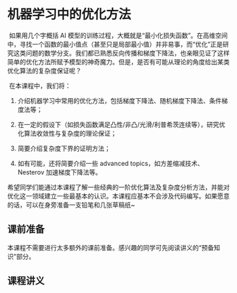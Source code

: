 # 机器学习中的优化方法

​    如果用几个字概括 AI 模型的训练过程，大概就是“最小化损失函数”。在高维空间中，寻找一个函数的最小值点（甚至只是局部最小值）并非易事，而“优化”正是研究这类问题的数学分支。我们都已熟悉反向传播和梯度下降法，也亲眼见证了这样简单的优化方法所赋予模型的神奇魔力。但是，是否有可能从理论的角度给出某类优化算法的复杂度保证呢？ 

​    在本课程中，我们将： 

1. 介绍机器学习中常用的优化方法，包括梯度下降法、随机梯度下降法、条件梯度法等； 

2. 在一定的假设下（如损失函数满足凸性/非凸/光滑/利普希茨连续等），研究优化算法收敛性与复杂度的理论保证；

3. 简要介绍复杂度下界的证明方法； 
4. 如有可能，还将简要介绍一些 advanced topics，如方差缩减技术、Nesterov 加速梯度下降法等。 

​    希望同学们能通过本课程了解一些经典的一阶优化算法及复杂度分析方法，并能对优化这一领域建立一些最基本的认识。本课程应基本不会涉及代码编写。如果愿意的话，可以在身旁准备一支铅笔和几张草稿纸~

## 课前准备

本课程不需要进行太多额外的课前准备。感兴趣的同学可先阅读讲义的“预备知识”部分。

## 课程讲义

